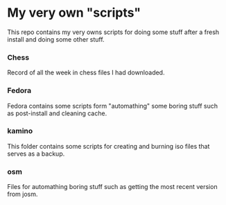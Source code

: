 # My very own "scripts"

This repo contains my very owns scripts for doing some stuff after a fresh
install and doing some other stuff.

### Chess

Record of all the week in chess files I had downloaded.

### Fedora

Fedora contains some scripts form "automathing" some boring stuff such as
post-install and cleaning cache.

### kamino

This folder contains some scripts for creating and burning iso files that
serves as a backup.

### osm

Files for automathing boring stuff such as getting the most recent version from
josm.
